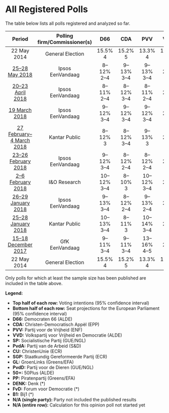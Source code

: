 # All Registered Polls

The table below lists all polls registered and analyzed so far.

| Period     | Polling firm/Commissioner(s) | D66 | CDA | PVV | VVD | SP | PvdA | CU | SGP | GL | PvdD | 50+ | PP | DENK | FvD | B1 |
|:----------:|:----------------------------:|:--:|:--:|:--:|:--:|:--:|:--:|:--:|:--:|:--:|:--:|:--:|:--:|:--:|:--:|:--:|
| 22 May 2014 | General Election | 15.5% <br> 4 | 15.2% <br> 5 | 13.3% <br> 4 | 12.0% <br> 3 | 9.6% <br> 2 | 9.4% <br> 3 | 7.7% <br> 1 | 7.7% <br> 1 | 7.0% <br> 2 | 4.2% <br> 1 | 3.7% <br> 0 | 0.8% <br> 0 | 0.0% <br> 0 | 0.0% <br> 0 | 0.0% <br> 0 |
| [25–28 May 2018](2018-05-28-Ipsos.html) | Ipsos <br> EenVandaag | 8–12% <br> 2–4 | 9–13% <br> 3–4 | 9–13% <br> 3–4 | 18–23% <br> 6–8 | 6–9% <br> 2–3 | 4–7% <br> 1–2 | 3–6% <br> 1 | 1–3% <br> 0 | 10–14% <br> 4–5 | 3–6% <br> 1–2 | 2–5% <br> 0–1 | N/A <br> N/A | 2–3% <br> 0 | 5–8% <br> 1–2 | N/A <br> N/A |
| [20–23 April 2018](2018-04-23-Ipsos.html) | Ipsos <br> EenVandaag | 8–11% <br> 2–4 | 8–12% <br> 3–4 | 8–11% <br> 2–4 | 19–24% <br> 6–8 | 7–10% <br> 2–3 | 4–7% <br> 1–2 | 4–6% <br> 1–2 | 1–3% <br> 0 | 10–14% <br> 3–5 | 3–6% <br> 0–2 | 3–5% <br> 0–1 | N/A <br> N/A | 2–4% <br> 0 | 5–8% <br> 1–2 | N/A <br> N/A |
| [19 March 2018](2018-03-19-Ipsos.html) | Ipsos <br> EenVandaag | 9–12% <br> 3–4 | 9–12% <br> 3–4 | 9–12% <br> 3–4 | 19–23% <br> 7–8 | 7–10% <br> 2–3 | 4–6% <br> 1–2 | 3–6% <br> 1–2 | 2–3% <br> 0 | 8–11% <br> 2–4 | 3–6% <br> 0–2 | 4–6% <br> 1–2 | N/A <br> N/A | 2–4% <br> 0 | 5–7% <br> 1–2 | N/A <br> N/A |
| [27 February–4 March 2018](2018-03-04-KantarPublic.html) | Kantar Public | 8–12% <br> 3 | 8–12% <br> 3–4 | 9–13% <br> 3 | 18–23% <br> 6–7 | 9–13% <br> 3–4 | 5–8% <br> 1–2 | 3–5% <br> 1 | 1–3% <br> 0–1 | 9–13% <br> 3 | 3–5% <br> 0–1 | 3–5% <br> 1 | N/A <br> N/A | 1–3% <br> 0 | 5–8% <br> 2 | N/A <br> N/A |
| [23–26 February 2018](2018-02-26-Ipsos.html) | Ipsos <br> EenVandaag | 9–12% <br> 3–4 | 8–12% <br> 2–4 | 8–12% <br> 2–4 | 18–22% <br> 6–8 | 7–10% <br> 2–3 | 4–7% <br> 1–2 | 3–5% <br> 0–1 | 2–3% <br> 0 | 8–11% <br> 2–4 | 4–7% <br> 1–2 | 3–5% <br> 0–2 | N/A <br> N/A | 2–4% <br> 0–1 | 6–9% <br> 2–3 | N/A <br> N/A |
| [2–6 February 2018](2018-02-06-IOResearch.html) | I&O Research | 10–12% <br> 3–4 | 8–10% <br> 3 | 10–12% <br> 3–4 | 18–20% <br> 6–7 | 7–9% <br> 2–3 | 6–8% <br> 2–3 | 4–5% <br> 1 | 2–3% <br> 0 | 10–12% <br> 3–4 | 3–5% <br> 0–1 | 3–4% <br> 0–1 | N/A <br> N/A | 1–2% <br> 0 | 8–10% <br> 2–3 | N/A <br> N/A |
| [26–29 January 2018](2018-01-29-Ipsos.html) | Ipsos <br> EenVandaag | 9–13% <br> 3–4 | 8–12% <br> 2–4 | 9–13% <br> 2–4 | 18–23% <br> 6–8 | 7–11% <br> 2–3 | 5–8% <br> 1–2 | 2–5% <br> 0–1 | 1–3% <br> 0 | 8–11% <br> 2–4 | 4–6% <br> 1–2 | 2–5% <br> 0–1 | N/A <br> N/A | 2–4% <br> 0–1 | 6–10% <br> 2–3 | N/A <br> N/A |
| [25–28 January 2018](2018-01-28-KantarPublic.html) | Kantar Public | 10–13% <br> 3–4 | 8–11% <br> 3 | 10–14% <br> 3–4 | 17–21% <br> 6–7 | 8–12% <br> 3 | 6–9% <br> 2–3 | 3–5% <br> 0–1 | 1–3% <br> 0 | 9–13% <br> 3–4 | 2–4% <br> 0–1 | 2–4% <br> 0–1 | N/A <br> N/A | 1–2% <br> 0 | 7–10% <br> 2–3 | N/A <br> N/A |
| [15–18 December 2017](2017-12-18-GfK.html) | GfK <br> EenVandaag | 9–11% <br> 3–4 | 9–11% <br> 3–4 | 13–16% <br> 4–5 | 18–21% <br> 6–7 | 9–11% <br> 3 | 6–9% <br> 2 | 3–5% <br> 0–1 | 1–3% <br> 0 | 7–10% <br> 2–3 | 3–4% <br> 0–1 | 3–4% <br> 0–1 | N/A <br> N/A | 1–2% <br> 0 | 6–8% <br> 1–2 | N/A <br> N/A |
| 22 May 2014 | General Election | 15.5% <br> 4 | 15.2% <br> 5 | 13.3% <br> 4 | 12.0% <br> 3 | 9.6% <br> 2 | 9.4% <br> 3 | 7.7% <br> 1 | 7.7% <br> 1 | 7.0% <br> 2 | 4.2% <br> 1 | 3.7% <br> 0 | 0.8% <br> 0 | 0.0% <br> 0 | 0.0% <br> 0 | 0.0% <br> 0 |

Only polls for which at least the sample size has been published are included in the table above.

**Legend:**
+ **Top half of each row:** Voting intentions (95% confidence interval)
+ **Bottom half of each row:** Seat projections for the European Parliament (95% confidence interval)
+ **D66:** Democraten 66 (ALDE)
+ **CDA:** Christen-Democratisch Appèl (EPP)
+ **PVV:** Partij voor de Vrijheid (ENF)
+ **VVD:** Volkspartij voor Vrijheid en Democratie (ALDE)
+ **SP:** Socialistische Partij (GUE/NGL)
+ **PvdA:** Partij van de Arbeid (S&D)
+ **CU:** ChristenUnie (ECR)
+ **SGP:** Staatkundig Gereformeerde Partij (ECR)
+ **GL:** GroenLinks (Greens/EFA)
+ **PvdD:** Partij voor de Dieren (GUE/NGL)
+ **50+:** 50Plus (ALDE)
+ **PP:** Piratenpartij (Greens/EFA)
+ **DENK:** Denk (*)
+ **FvD:** Forum voor Democratie (*)
+ **B1:** Bij1 (*)
+ **N/A (single party):** Party not included the published results
+ **N/A (entire row):** Calculation for this opinion poll not started yet

